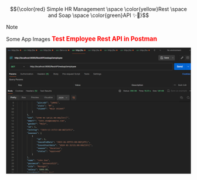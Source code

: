 
$${\color{red} Simple HR Management \space \color{yellow}Rest \space and   Soap  \space \color{green}API ✨🚀}$$ 


> [!NOTE]
> Some App Images
**<span style="color:red; font-size: larger;">Test Employee Rest API in Postman</span>**

![test employee api in postman](https://github.com/tatashii/Rest-Soap-Api/blob/master/src/main/resources/Images-Rest-Results/employee.png)

